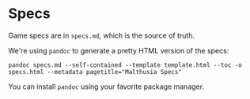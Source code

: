 # Specs

Game specs are in `specs.md`, which is the source of truth.

We're using `pandoc` to generate a pretty HTML version of the specs:

```
pandoc specs.md --self-contained --template template.html --toc -o specs.html --metadata pagetitle="Malthusia Specs"
```

You can install `pandoc` using your favorite package manager.
